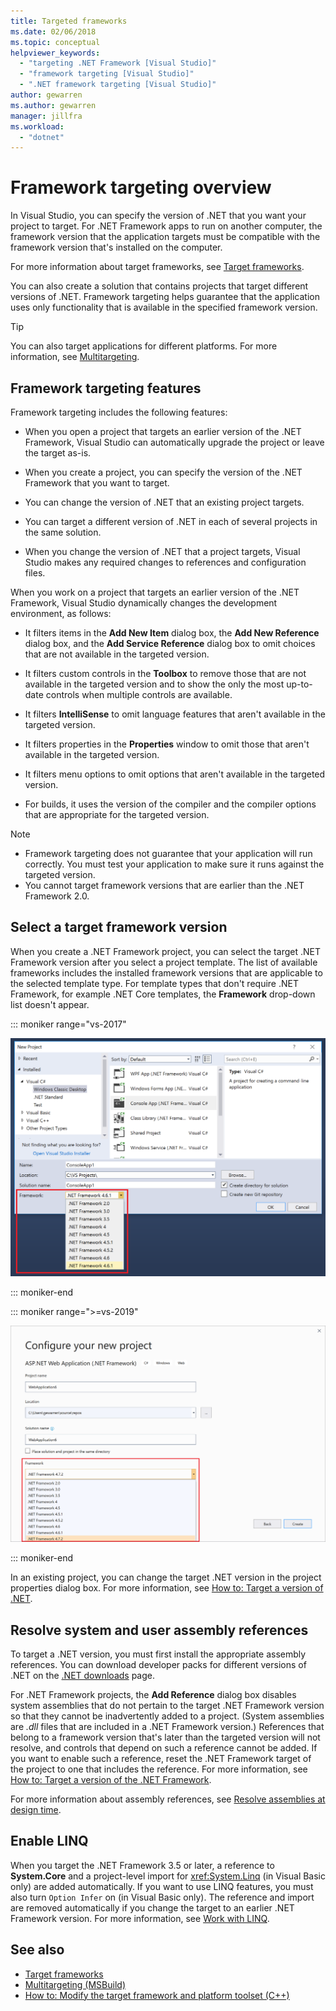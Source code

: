 ```yaml
---
title: Targeted frameworks
ms.date: 02/06/2018
ms.topic: conceptual
helpviewer_keywords:
  - "targeting .NET Framework [Visual Studio]"
  - "framework targeting [Visual Studio]"
  - ".NET framework targeting [Visual Studio]"
author: gewarren
ms.author: gewarren
manager: jillfra
ms.workload:
  - "dotnet"
---
```

# Framework targeting overview

In Visual Studio, you can specify the version of .NET that you want your project to target. For .NET Framework apps to run on another computer, the framework version that the application targets must be compatible with the framework version that's installed on the computer.

For more information about target frameworks, see [Target frameworks](/dotnet/standard/frameworks).

You can also create a solution that contains projects that target different versions of .NET. Framework targeting helps guarantee that the application uses only functionality that is available in the specified framework version.

> [!TIP]
> You can also target applications for different platforms. For more information, see [Multitargeting](../msbuild/msbuild-multitargeting-overview.md).

## Framework targeting features

Framework targeting includes the following features:

- When you open a project that targets an earlier version of the .NET Framework, Visual Studio can automatically upgrade the project or leave the target as-is.

- When you create a project, you can specify the version of the .NET Framework that you want to target.

- You can change the version of .NET that an existing project targets.

- You can target a different version of .NET in each of several projects in the same solution.

- When you change the version of .NET that a project targets, Visual Studio makes any required changes to references and configuration files.

When you work on a project that targets an earlier version of the .NET Framework, Visual Studio dynamically changes the development environment, as follows:

- It filters items in the **Add New Item** dialog box, the **Add New Reference** dialog box, and the **Add Service Reference** dialog box to omit choices that are not available in the targeted version.

- It filters custom controls in the **Toolbox** to remove those that are not available in the targeted version and to show the only the most up-to-date controls when multiple controls are available.

- It filters **IntelliSense** to omit language features that aren't available in the targeted version.

- It filters properties in the **Properties** window to omit those that aren't available in the targeted version.

- It filters menu options to omit options that aren't available in the targeted version.

- For builds, it uses the version of the compiler and the compiler options that are appropriate for the targeted version.

> [!NOTE]
> - Framework targeting does not guarantee that your application will run correctly. You must test your application to make sure it runs against the targeted version.
> - You cannot target framework versions that are earlier than the .NET Framework 2.0.

## Select a target framework version

When you create a .NET Framework project, you can select the target .NET Framework version after you select a project template. The list of available frameworks includes the installed framework versions that are applicable to the selected template type. For template types that don't require .NET Framework, for example .NET Core templates, the **Framework** drop-down list doesn't appear.

::: moniker range="vs-2017"

![Framework drop-down in VS 2017](media/vside-newproject-framework.png)

::: moniker-end

::: moniker range=">=vs-2019"

![Framework dropdown in VS 2019](media/vs-2019/configure-new-project-framework.png)

::: moniker-end

In an existing project, you can change the target .NET version in the project properties dialog box. For more information, see [How to: Target a version of .NET](../ide/how-to-target-a-version-of-the-dotnet-framework.md).

## Resolve system and user assembly references

To target a .NET version, you must first install the appropriate assembly references. You can download developer packs for different versions of .NET on the [.NET downloads](https://www.microsoft.com/net/download/windows) page.

For .NET Framework projects, the **Add Reference** dialog box disables system assemblies that do not pertain to the target .NET Framework version so that they cannot be inadvertently added to a project. (System assemblies are *.dll* files that are included in a .NET Framework version.) References that belong to a framework version that's later than the targeted version will not resolve, and controls that depend on such a reference cannot be added. If you want to enable such a reference, reset the .NET Framework target of the project to one that includes the reference. For more information, see [How to: Target a version of the .NET Framework](../ide/how-to-target-a-version-of-the-dotnet-framework.md).

For more information about assembly references, see [Resolve assemblies at design time](../msbuild/resolving-assemblies-at-design-time.md).

## Enable LINQ

When you target the .NET Framework 3.5 or later, a reference to **System.Core** and a project-level import for <xref:System.Linq> (in Visual Basic only) are added automatically. If you want to use LINQ features, you must also turn `Option Infer` on (in Visual Basic only). The reference and import are removed automatically if you change the target to an earlier .NET Framework version. For more information, see [Work with LINQ](/dotnet/csharp/tutorials/working-with-linq).

## See also

- [Target frameworks](/dotnet/standard/frameworks)
- [Multitargeting (MSBuild)](../msbuild/msbuild-multitargeting-overview.md)
- [How to: Modify the target framework and platform toolset (C++)](/cpp/build/how-to-modify-the-target-framework-and-platform-toolset)